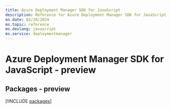 ```yaml
---
title: Azure Deployment Manager SDK for JavaScript
description: Reference for Azure Deployment Manager SDK for JavaScript
ms.date: 02/20/2024
ms.topic: reference
ms.devlang: javascript
ms.service: deploymentmanager
---
```

# Azure Deployment Manager SDK for JavaScript - preview
## Packages - preview
[!INCLUDE [packages](deployment-manager-index.md)]